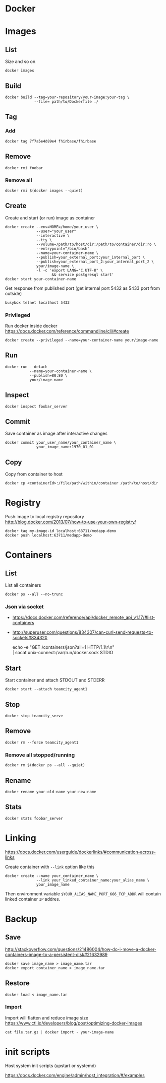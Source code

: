 # Docker

# Images

## List

Size and so on.

    docker images

## Build

    docker build --tag=your-repository/your-image:your-tag \
                 --file= path/to/Dockerfile ./

## Tag

### Add

    docker tag 7f7a5e4d89e4 fhirbase/fhirbase

## Remove

    docker rmi foobar

### Remove all

    docker rmi $(docker images --quiet)

## Create

Create and start (or run) image as container

    docker create --env=HOME=/home/your_user \
                  --user="your_user"
                  --interactive \
                  --tty \
                  --volume=/path/to/host/dir:/path/to/container/dir:ro \
                  --entrypoint="/bin/bash"
                  --name=your-container-name \
                  --publish=your_external_port:your_internal_port \
                  --publish=your_external_port_2:your_internal_port_2 \
                  your/image-name \
                  -l -c 'export LANG="C.UTF-8" \
                         && service postgresql start'
    docker start your-container-name

Get response from published port (get internal port 5432 as 5433 port
from outside)

    busybox telnet localhost 5433

### Privileged

Run docker inside docker
<https://docs.docker.com/reference/commandline/cli/#create>

    docker create --privileged --name=your-container-name your/image-name

## Run

    docker run --detach
               --name=your-container-name \
               --publish=80:80 \
               your/image-name

## Inspect

    docker inspect foobar_server

## Commit

Save container as image after interactive changes

    docker commit your_user_name/your_container_name \
                  your_image_name:1970_01_01

## Copy

Copy from container to host

    docker cp <containerId>:/file/path/within/container /path/to/host/dir

# Registry

Push image to local registry repository  
<http://blog.docker.com/2013/07/how-to-use-your-own-registry/>

    docker tag my-image-id localhost:63711/medapp-demo
    docker push localhost:63711/medapp-demo

# Containers

## List

List all containers

    docker ps --all --no-trunc

### Json via socket

* <https://docs.docker.com/reference/api/docker_remote_api_v1.17/#list-containers>
* <http://superuser.com/questions/834307/can-curl-send-requests-to-sockets#834320>

    echo -e "GET /containers/json?all=1 HTTP/1.1\r\n" \
      | socat unix-connect:/var/run/docker.sock STDIO

## Start

Start container and attach STDOUT and STDERR

    docker start --attach teamcity_agent1

## Stop

    docker stop teamcity_serve

## Remove

    docker rm --force teamcity_agent1

### Remove all stopped/running

    docker rm $(docker ps --all --quiet)

## Rename

    docker rename your-old-name your-new-name

## Stats

    docker stats foobar_server

# Linking

<https://docs.docker.com/userguide/dockerlinks/#communication-across-links>

Create container with `--link` option like this

    docker create --name your_container_name \
                  --link your_linked_container_name:your_alias_name \
                  your_image_name

Then environment variable `$YOUR_ALIAS_NAME_PORT_666_TCP_ADDR`
will contain linked container `IP` addres.

# Backup

## Save

<http://stackoverflow.com/questions/21486004/how-do-i-move-a-docker-containers-image-to-a-persistent-disk#21632989>

    docker save image_name > image_name.tar
    docker export container_name > image_name.tar

## Restore

    docker load < image_name.tar

### Import

Import will flatten and reduce image size
<https://www.ctl.io/developers/blog/post/optimizing-docker-images>

    cat file.tar.gz | docker import - your-image-name

# init scripts

Host system init scripts (upstart or systemd)

<https://docs.docker.com/engine/admin/host_integration/#/examples>
